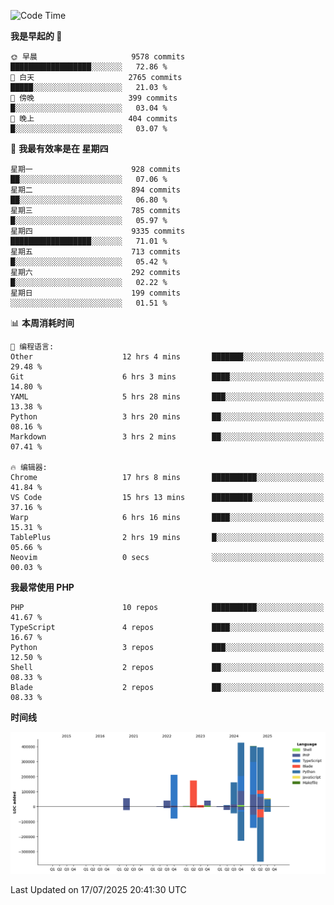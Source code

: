 <!--START_SECTION:waka-->
![Code Time](http://img.shields.io/badge/Code%20Time-3%2C841%20hrs%2023%20mins-blue)

**我是早起的 🐤** 

```text
🌞 早晨                     9578 commits        ██████████████████░░░░░░░   72.86 % 
🌆 白天                     2765 commits        █████░░░░░░░░░░░░░░░░░░░░   21.03 % 
🌃 傍晚                     399 commits         █░░░░░░░░░░░░░░░░░░░░░░░░   03.04 % 
🌙 晚上                     404 commits         █░░░░░░░░░░░░░░░░░░░░░░░░   03.07 % 
```
📅 **我最有效率是在 星期四** 

```text
星期一                      928 commits         ██░░░░░░░░░░░░░░░░░░░░░░░   07.06 % 
星期二                      894 commits         ██░░░░░░░░░░░░░░░░░░░░░░░   06.80 % 
星期三                      785 commits         █░░░░░░░░░░░░░░░░░░░░░░░░   05.97 % 
星期四                      9335 commits        ██████████████████░░░░░░░   71.01 % 
星期五                      713 commits         █░░░░░░░░░░░░░░░░░░░░░░░░   05.42 % 
星期六                      292 commits         █░░░░░░░░░░░░░░░░░░░░░░░░   02.22 % 
星期日                      199 commits         ░░░░░░░░░░░░░░░░░░░░░░░░░   01.51 % 
```


📊 **本周消耗时间** 

```text
💬 编程语言: 
Other                    12 hrs 4 mins       ███████░░░░░░░░░░░░░░░░░░   29.48 % 
Git                      6 hrs 3 mins        ████░░░░░░░░░░░░░░░░░░░░░   14.80 % 
YAML                     5 hrs 28 mins       ███░░░░░░░░░░░░░░░░░░░░░░   13.38 % 
Python                   3 hrs 20 mins       ██░░░░░░░░░░░░░░░░░░░░░░░   08.16 % 
Markdown                 3 hrs 2 mins        ██░░░░░░░░░░░░░░░░░░░░░░░   07.41 % 

🔥 编辑器: 
Chrome                   17 hrs 8 mins       ██████████░░░░░░░░░░░░░░░   41.84 % 
VS Code                  15 hrs 13 mins      █████████░░░░░░░░░░░░░░░░   37.16 % 
Warp                     6 hrs 16 mins       ████░░░░░░░░░░░░░░░░░░░░░   15.31 % 
TablePlus                2 hrs 19 mins       █░░░░░░░░░░░░░░░░░░░░░░░░   05.66 % 
Neovim                   0 secs              ░░░░░░░░░░░░░░░░░░░░░░░░░   00.03 % 
```

**我最常使用 PHP** 

```text
PHP                      10 repos            ██████████░░░░░░░░░░░░░░░   41.67 % 
TypeScript               4 repos             ████░░░░░░░░░░░░░░░░░░░░░   16.67 % 
Python                   3 repos             ███░░░░░░░░░░░░░░░░░░░░░░   12.50 % 
Shell                    2 repos             ██░░░░░░░░░░░░░░░░░░░░░░░   08.33 % 
Blade                    2 repos             ██░░░░░░░░░░░░░░░░░░░░░░░   08.33 % 
```



**时间线**

![Lines of Code chart](https://raw.githubusercontent.com/abrahamgreyson/abrahamgreyson/main/assets/bar_graph.png)


 Last Updated on 17/07/2025 20:41:30 UTC
<!--END_SECTION:waka-->
